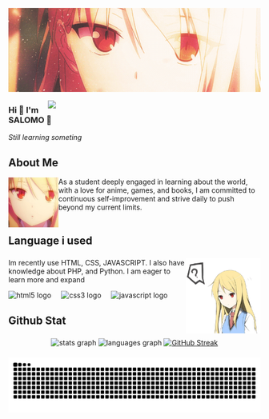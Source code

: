 <a><img src="/img/Mashiru Shiino/mashiro shiina sakurasou.gif"></a>

<a href="https://discord.gg/3BPj4ntaMA"><img align="right" width="425" src="https://lanyard.cnrad.dev/api/736455354589642892?&bg=0d1117&animated=false&hideDiscrim=true&borderRadius=5px&idleMessage=Just%20need%20learning%20someting..."></a>

### Hi 🙌 I'm SALOMO 🙇
*Still learning someting*
## **About Me**
<a href="https://github.com/salwater"><img align="left" width="100" src="/img/Mashiru Shiino/shina liat.jpeg"></img></a>
As a student deeply engaged in learning about the world, with a love for anime, games, and books, I am committed to continuous self-improvement and strive daily to push beyond my current limits.
<br></br>

## **Language i used**
###

<img align="right" height="150" src="/img/Mashiru Shiino/shina bingung.png"  />

###
  Im recently use HTML, CSS, JAVASCRIPT. I also have knowledge about PHP, and Python. I am eager to learn more and expand
<div align="left">
  <img src="https://cdn.jsdelivr.net/gh/devicons/devicon/icons/html5/html5-original.svg" height="30" alt="html5 logo"  />
  <img width="12" />
  <img src="https://cdn.jsdelivr.net/gh/devicons/devicon/icons/css3/css3-original.svg" height="30" alt="css3 logo"  />
  <img width="12" />
  <img src="https://cdn.jsdelivr.net/gh/devicons/devicon/icons/javascript/javascript-original.svg" height="30" alt="javascript logo"  />
</div>

## **Github Stat**

###

<div align="center">
  <img src="https://github-readme-stats.vercel.app/api?username=salwater&hide_title=false&hide_rank=false&show_icons=true&include_all_commits=true&count_private=true&disable_animations=false&theme=blueberry&locale=en&hide_border=true" height="150" alt="stats graph"  />
  <img src="https://github-readme-stats.vercel.app/api/top-langs?username=salwater&locale=en&hide_title=false&layout=compact&card_width=320&langs_count=5&theme=blueberry&hide_border=true" height="150" alt="languages graph"  />
  <a href="https://git.io/streak-stats"><img src="https://streak-stats.demolab.com?user=salwater&theme=blueberry&hide_border=true" alt="GitHub Streak" /></a>
</div>

###

###

<img src="https://raw.githubusercontent.com/salwater/salwater/output/snake.svg" alt="Snake animation" />

###